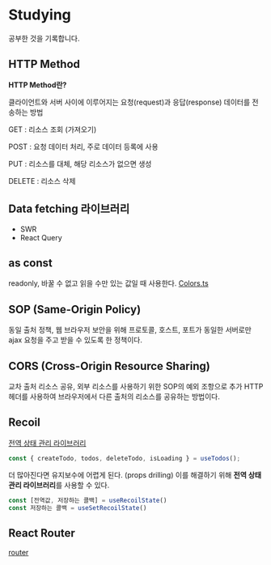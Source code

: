 # Studying

공부한 것을 기록합니다.

## HTTP Method

<b>HTTP Method란?</b>

클라이언트와 서버 사이에 이루어지는 요청(request)과 응답(response) 데이터를 전송하는 방법

GET : 리소스 조회 (가져오기)

POST : 요청 데이터 처리, 주로 데이터 등록에 사용

PUT : 리소스를 대체, 해당 리소스가 없으면 생성

DELETE : 리소스 삭제

## Data fetching 라이브러리

- SWR
- React Query

## as const

readonly, 바꿀 수 없고 읽을 수만 있는 값일 때 사용한다.
[Colors.ts](../src/styles/Colors.ts)

## SOP (Same-Origin Policy)

동일 출처 정책, 웹 브라우저 보안을 위해 프로토콜, 호스트, 포트가 동일한 서버로만 ajax 요청을 주고 받을 수 있도록 한 정책이다.

## CORS (Cross-Origin Resource Sharing)

교차 출처 리소스 공유, 외부 리소스를 사용하기 위한 SOP의 예외 조항으로 추가 HTTP 헤더를 사용하여 브라우저에서 다른 출처의 리소스를 공유하는 방법이다.

## Recoil

[전역 상태 관리 라이브러리](https://recoiljs.org/ko/docs/introduction/getting-started)

```jsx
const { createTodo, todos, deleteTodo, isLoading } = useTodos();
```

더 많아진다면 유지보수에 어렵게 된다. (props drilling) 이를 해결하기 위해 <b>전역 상태관리 라이브러리</b>를 사용할 수 있다.

```jsx
const [전역값, 저장하는 콜백] = useRecoilState()
const 저장하는 콜백 = useSetRecoilState()
```

## React Router

[router](https://reactrouter.com/docs/en/v6/getting-started/overview)
